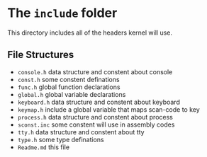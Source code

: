 # The `include` folder

This directory includes all of the headers kernel will use.

## File Structures

* `console.h` data structure and constent about console
* `const.h` some constent definations
* `func.h` global function declarations
* `global.h` global variable declarations
* `keyboard.h` data structure and constent about keyboard
* `keymap.h` include a global variable that maps scan-code to key
* `process.h` data structure and constent about process
* `sconst.inc` some constent will use in assembly codes
* `tty.h` data structure and constent about tty
* `type.h` some type definations
* `Readme.md` this file
